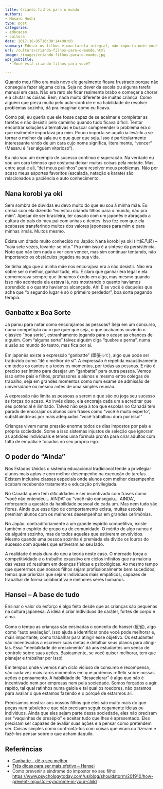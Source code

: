 ```yaml
---
title: Criando filhos para o mundo
authors:
- Masaru Hoshi
type: post
categories:
- educacao
- cultura
date: 2017-10-05T16:38:14+00:00
summary: Educar os filhos é uma tarefa integral, não importa onde você more. Mas será que estamos criando filhos para o mundo ou para nós mesmos?
url: /cultura/criando-filhos-para-o-mundo.html
image: /images/criando-filhos-para-o-mundo.jpg
wps_subtitle:
  - Você está criando filhos para você?

---
```

Quando meu filho era mais novo ele geralmente ficava frustrado porque não conseguia fazer alguma coisa. Seja no dever da escola ou alguma tarefa manual em casa. Não era raro ele ficar realmente brabo e começar a chorar e a chutar as coisas. Bem, nada muito diferente de muitas criança. Como alguém que preza muito pelo auto-controle e na habilidade de resolver problemas sozinho, dá pra imaginar como eu ficava.

Como pai, eu queria que ele fosse capaz de se acalmar e completar as tarefas e não desistir pelo caminho quando tudo ficava difícil. Tentar encontrar soluções alternativas e buscar compreender o problema era o que realmente importava pra mim. Pouco importa se aquilo ia levá-lo a se tornar o melhor da sala ou o que quer que seja. Isso é particularmente interessante vindo de um cara cujo nome significa, literalmente, &#8220;vencer&#8221; (Masaru é &#8220;ser alguém vitorioso&#8221;).

Eu não sou um exemplo de sucesso contínuo e superação. Na verdade eu sou um cara teimoso que costuma deixar muitas coisas pela metade. Mas, entre aqui e ali, &#8220;dei meus pulinhos&#8221; para resolver meus problemas. Não por acaso meus esportes favoritos (escalada, natação e karate) são relacionados a paciência e auto conhecimento.

## Nana korobi ya oki

Sem sombra de dúvidas eu devo muito do que eu sou à minha mãe. Eu cresci com ela dizendo &#8220;eu estou criando filhos para o mundo, não pra mim&#8221;. Apesar de ser brasileira, ter casado com um japonês e abraçado a cultura do país do meu pai com unhas e dentes. Isso fez com que ela acabasse transferindo muitos dos valores japoneses para mim e para minhas irmãs. Muitos mesmo.

Existe um ditado muito conhecido no Japão: Nana korobi ya oki (七転八起) &#8211; &#8220;caia sete vezes, levante-se oito.&#8221; Pra mim isso é a síntese da persistência. Note que não tem nada a ver com vencer, mas sim continuar tentando, não importando os obstáculos jogados na sua vida.

Se tinha algo que a minha mãe nos encorajava era a não desistir. Não era sobre ser o melhor, ganhar tudo, etc. É claro que ganhar era legal e ela comemorava sempre que tínhamos êxodo em algo, mas mesmo quando isso não acontecia ela estava lá, nos mostrando o quanto havíamos aprendido e o quanto havíamos alcançado. Ah! E se você é daqueles que acha que &#8220;o segundo lugar é só o primeiro perdedor&#8221;, boa sorta pagando terapia.

## Ganbatte x Boa Sorte

Já parou para notar como encorajamos as pessoas? Seja em um concurso, numa competição ou o que quer que seja, o que acabamos ouvindo o clássico &#8220;boa sorte&#8221;, estranhamento jogando para o acaso as chances de alguém. Com &#8220;alguma sorte&#8221; talvez alguém diga &#8220;quebre a perna&#8221;, numa alusão ao mundo do teatro, mas fica por aí.

Em japonês existe a expressão &#8220;ganbatte&#8221; (頑張って), algo que pode ser traduzido como &#8220;dê o melhor de si&#8221;. A expressão é repetida exaustivamente em todos os cantos e a todos os momentos, por todas as pessoas. E não é preciso ser íntimo para desejar um &#8220;ganbatte&#8221; para outra pessoa. Vemos isso entre pais e filhos, professores e alunos e mesmo entre colegas de trabalho, seja em grandes momentos como num exame de admissão de universidade ou mesmo antes de uma simples reunião.

A expressão não limita as pessoas a serem o que são ou joga seu sucesso às forças do acaso. Ao invés disso, ela encoraja cada um a acreditar que seu potencial é ilimitado. Talvez não seja à toa que escolas no Canadá tem parado de encorajar os alunos com frases como &#8220;você é muito esperto&#8221;, substituindo-as por mais adequados &#8220;você trabalhou duro por isso!&#8221;

Crianças vivem numa pressão enorme todos os dias impostos por pais e própria sociedade. Some a isso sistemas injustos de seleção que ignoram as aptidões individuais e temos uma fórmula pronta para criar adultos com falta de empatia e focados no seu próprio ego.

## O poder do &#8220;Ainda&#8221;

Nos Estados Unidos o sistema educacional tradicional tende a privilegiar alunos mais aptos e com melhor desempenho na execução de tarefas. Existem inclusive classes especiais onde alunos com melhor desempenho acabam recebendo tratamento e educação privilegiada.

No Canadá quem tem dificuldades é ser incentivado com frases como &#8220;você não entendeu&#8230; AINDA&#8221; ou &#8220;você não conseguiu&#8230; AINDA&#8221;, reforçando a questão da habilidade pessoal de cada um. Mas nem tudo são flores. Ainda que esse tipo de comportamento exista, muitas escolas premiam alunos com os melhores desempenhos em grandes cerimônias.

No Japão, contraditoriamente a um grande espírito competitivo, existe também o espírito de grupo ou de comunidade. O mérito de algo nunca é de alguém sozinho, mas de todos aqueles que estiveram envolvidos. Mesmo quando uma pessoa sozinha é premiada ela divide os louros do sucesso com aqueles que estiveram ao seu lado.

A realidade é mais dura do qeu a teoria neste caso. O mercado força a competitividade e o trabalho exaustivo em ciclos infinitos que na maioria das vezes só resultam em doenças físicas e psicológicas. Ao mesmo tempo que querermos que nossos filhos sejam profissionalmente bem sucedidos, temos que priorizar que sejam indivíduos mais empáticos, capazes de trabalhar de forma colaborativa e melhores seres humanos.

## Hansei &#8211; A base de tudo

Ensinar o valor do esforço é algo feito desde que as crianças são pequenas na cultura japonesa. A ideia é criar indivíduos de caráter, fortes de corpo e alma.

Como o tempo as crianças são ensinadas o conceito do hansei (反省), algo como &#8220;auto avaliação&#8221;. Isso ajuda a identificar onde você pode melhorar e, mais importante, como trabalhar para atingir esse objetivo. Os estudantes são incentivados a escrever suas metas e detalhar seus planos para atingí-las. Essa &#8220;mentalidade de crescimento&#8221; dá aos estudantes um senso de controle sobre suas ações. Basicamente, se você quiser melhorar, tem que planejar e trabalhar por isso!

Em tempos onde vivemos num ciclo vicioso de consumo e recompensa, são cada vez mais raros momentos em que podemos refletir sobre nossas ações e pensamento. A habilidade de &#8220;desacelerar&#8221; é algo que não é incentivado nem por empresas nem pela sociedade. Somos forçados a agir rápido, tal qual ratinhos numa gaiola e tal qual os roedores, não paramos para avaliar o que estamos fazendo e o porquê de estarmos ali.

Precisamos mostrar aos nossos filhos que eles são muito mais do que peças num tabuleiro e que não precisam seguir cegamente ideias ou individuos. Ainda que eles sejam parte dessa sociedade, eles não precisam ser &#8220;vaquinhas de presépio&#8221; e aceitar tudo que lhes é apresentado. Eles precisam ser capazes de avaliar suas ações e a pensar como pretendem ser. Coisas simples como confrontá-los com coisas que viram ou fizeram e fazê-los pensar sobre o que acham daquilo.

## Referências

  * <a rel="noreferrer noopener" href="https://www.japan-talk.com/jt/new/ganbatte" target="_blank">Ganbatte &#8211; dê o seu melhor</a>
  * <a rel="noreferrer noopener" href="https://blog.gembaacademy.com/2015/05/04/three-tips-for-more-effective-reflection-hansei/" target="_blank">Três dicas para ser mais efetivo &#8211; Hansei</a>
  * Como prevenir a síndrome do impostor no seu filho: <a href="https://www.psychologytoday.com/us/blog/shouldstorm/201910/how-prevent-impostor-syndrome-in-your-child" target="_blank" rel="noreferrer noopener" aria-label="https://www.psychologytoday.com/us/blog/shouldstorm/201910/how-prevent-impostor-syndrome-in-your-child (opens in a new tab)">https://www.psychologytoday.com/us/blog/shouldstorm/201910/how-prevent-impostor-syndrome-in-your-child</a>